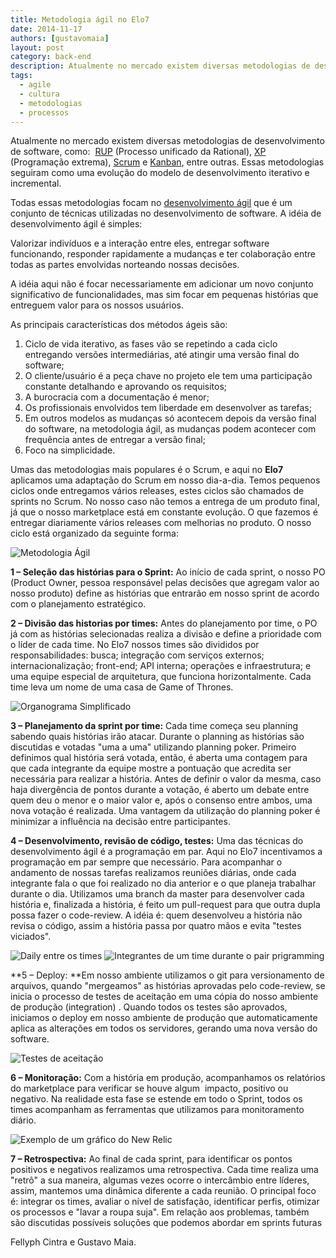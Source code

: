 ```yaml
---
title: Metodologia ágil no Elo7
date: 2014-11-17
authors: [gustavomaia]
layout: post
category: back-end
description: Atualmente no mercado existem diversas metodologias de desenvolvimento de software, como:  RUP (Processo unificado da Rational), XP (Programação extrema), Scrum...
tags:
  - agile
  - cultura
  - metodologias
  - processos
---
```


Atualmente no mercado existem diversas metodologias de desenvolvimento de software, como:  [RUP](http://en.wikipedia.org/wiki/Rational_Unified_Process) (Processo unificado da Rational), [XP](http://en.wikipedia.org/wiki/Extreme_programming) (Programação extrema), [Scrum](http://en.wikipedia.org/wiki/Scrum_(software_development)) e [Kanban](http://en.wikipedia.org/wiki/Kanban_(development)), entre outras. Essas metodologias seguiram como uma evolução do modelo de desenvolvimento iterativo e incremental.

Todas essas metodologias focam no [desenvolvimento ágil](http://agilemanifesto.org/iso/ptbr/) que é um conjunto de técnicas utilizadas no desenvolvimento de software. A idéia de desenvolvimento ágil é simples:

Valorizar indivíduos e a interação entre eles, entregar software funcionando, responder rapidamente a mudanças e ter colaboração entre todas as partes envolvidas norteando nossas decisões.

A idéia aqui não é focar necessariamente em adicionar um novo conjunto significativo de funcionalidades, mas sim focar em pequenas histórias que entreguem valor para os nossos usuários.

As principais características dos métodos ágeis são:

  1. Ciclo de vida iterativo, as fases vão se repetindo a cada ciclo entregando versões intermediárias, até atingir uma versão final do software;
  2. O cliente/usuário é a peça chave no projeto ele tem uma participação constante detalhando e aprovando os requisitos;
  3. A burocracia com a documentação é menor;
  4. Os profissionais envolvidos tem liberdade em desenvolver as tarefas;
  5. Em outros modelos as mudanças só acontecem depois da versão final do software, na metodologia ágil, as mudanças podem acontecer com frequência antes de entregar a versão final;
  6. Foco na simplicidade.

Umas das metodologias mais populares é o Scrum, e aqui no **Elo7** aplicamos uma adaptação do Scrum em nosso dia-a-dia. Temos pequenos ciclos onde entregamos vários releases, estes ciclos são chamados de sprints no Scrum. No nosso caso não temos a entrega de um produto final, já que o nosso marketplace está em constante evolução. O que fazemos é entregar diariamente vários releases com melhorias no produto. O nosso ciclo está organizado da seguinte forma:

![Metodologia Ágil](../images/metodologia-agil-1.png)

**1 – Seleção das histórias para o Sprint:** Ao início de cada sprint, o nosso PO (Product Owner, pessoa responsável pelas decisões que agregam valor ao nosso produto) define as histórias que entrarão em nosso sprint de acordo com o planejamento estratégico.

**2 – Divisão das historias por times:** Antes do planejamento por time, o PO já com as histórias selecionadas realiza a divisão e define a prioridade com o líder de cada time. No Elo7 nossos times são divididos por responsabilidades: busca; integração com serviços externos; internacionalização; front-end; API interna; operações e infraestrutura; e uma equipe especial de arquitetura, que funciona horizontalmente. Cada time leva um nome de uma casa de Game of Thrones.

![Organograma Simplificado](../images/metodologia-agil-2.png)

**3 – Planejamento da sprint por time:** Cada time começa seu planning sabendo quais histórias irão atacar. Durante o planning as histórias são discutidas e votadas "uma a uma" utilizando planning poker. Primeiro definimos qual história será votada, então, é aberta uma contagem para que cada integrante da equipe mostre a pontuação que acredita ser necessária para realizar a história. Antes de definir o valor da mesma, caso haja divergência de pontos durante a votação, é aberto um debate entre quem deu o menor e o maior valor e, após o consenso entre ambos, uma nova votação é realizada. Uma vantagem da utilização do planning poker é minimizar a influência na decisão entre participantes.

**4 – Desenvolvimento, revisão de código, testes:** Uma das técnicas do desenvolvimento ágil é a programação em par. Aqui no Elo7 incentivamos a programação em par sempre que necessário. Para acompanhar o andamento de nossas tarefas realizamos reuniões diárias, onde cada integrante fala o que foi realizado no dia anterior e o que planeja trabalhar durante o dia. Utilizamos uma branch da master para desenvolver cada história e, finalizada a história, é feito um pull-request para que outra dupla possa fazer o code-review. A idéia é: quem desenvolveu a história não revisa o código, assim a história passa por quatro mãos e evita "testes viciados".

![Daily entre os times](../images/metodologia-agil-3.png)
![Integrantes de um time durante o pair prigramming](../images/metodologia-agil-4.png)

**5 – Deploy: **Em nosso ambiente utilizamos o git para versionamento de arquivos, quando "mergeamos" as histórias aprovadas pelo code-review, se inicia o processo de testes de aceitação em uma cópia do nosso ambiente de produção (integration) . Quando todos os testes são aprovados, iniciamos o deploy em nosso ambiente de produção que automaticamente aplica as alterações em todos os servidores, gerando uma nova versão do software.

![Testes de aceitação](../images/metodologia-agil-5.png)

**6 – Monitoração:** Com a história em produção, acompanhamos os relatórios do marketplace para verificar se houve algum  impacto, positivo ou negativo. Na realidade esta fase se estende em todo o Sprint, todos os times acompanham as ferramentas que utilizamos para monitoramento diário.

![Exemplo de um gráfico do New Relic](../images/metodologia-agil-6.png)

**7 – Retrospectiva:** Ao final de cada sprint, para identificar os pontos positivos e negativos realizamos uma retrospectiva. Cada time realiza uma "retrô" a sua maneira, algumas vezes ocorre o intercâmbio entre líderes, assim, mantemos uma dinâmica diferente a cada reunião. O principal foco é: integrar os times, avaliar o nível de satisfação, identificar perfis, otimizar os processos e "lavar a roupa suja". Em relação aos problemas, também são discutidas possíveis soluções que podemos abordar em sprints futuras

Fellyph Cintra e Gustavo Maia.
